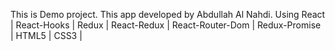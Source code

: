 This is Demo project.
This app developed by Abdullah Al Nahdi.
Using React | React-Hooks | Redux | React-Redux | React-Router-Dom | Redux-Promise | HTML5 | CSS3 |
 